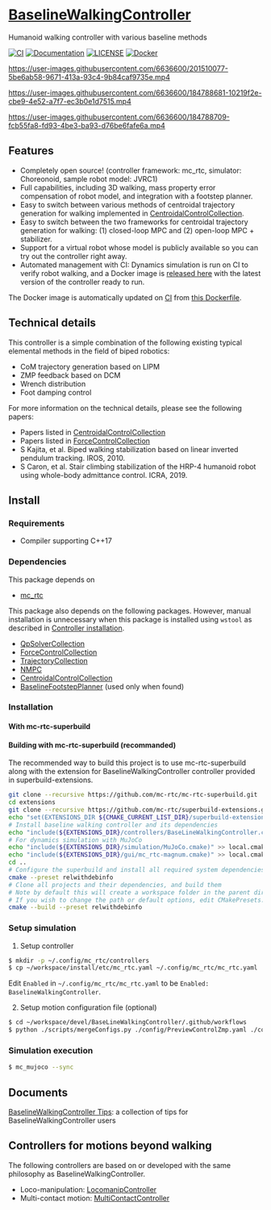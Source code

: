 # [BaselineWalkingController](https://github.com/isri-aist/BaselineWalkingController)
Humanoid walking controller with various baseline methods

[![CI](https://github.com/isri-aist/BaselineWalkingController/actions/workflows/ci.yaml/badge.svg)](https://github.com/isri-aist/BaselineWalkingController/actions/workflows/ci.yaml)
[![Documentation](https://img.shields.io/badge/doxygen-online-brightgreen?logo=read-the-docs&style=flat)](https://isri-aist.github.io/BaselineWalkingController/)
[![LICENSE](https://img.shields.io/github/license/isri-aist/BaselineWalkingController)](https://github.com/isri-aist/BaselineWalkingController/blob/master/LICENSE)
[![Docker](https://img.shields.io/badge/Docker%20image-ready-blue)](https://github.com/isri-aist/BaselineWalkingController/pkgs/container/baseline_walking_controller)

https://user-images.githubusercontent.com/6636600/201510077-5be6ab58-9671-413a-93c4-9b84caf9735e.mp4

https://user-images.githubusercontent.com/6636600/184788681-10219f2e-cbe9-4e52-a7f7-ec3b0e1d7515.mp4

https://user-images.githubusercontent.com/6636600/184788709-fcb55fa8-fd93-4be3-ba93-d76be6fafe6a.mp4

## Features
- Completely open source! (controller framework: mc_rtc, simulator: Choreonoid, sample robot model: JVRC1)
- Full capabilities, including 3D walking, mass property error compensation of robot model, and integration with a footstep planner.
- Easy to switch between various methods of centroidal trajectory generation for walking implemented in [CentroidalControlCollection](https://github.com/isri-aist/CentroidalControlCollection).
- Easy to switch between the two frameworks for centroidal trajectory generation for walking: (1) closed-loop MPC and (2) open-loop MPC + stabilizer.
- Support for a virtual robot whose model is publicly available so you can try out the controller right away.
- Automated management with CI: Dynamics simulation is run on CI to verify robot walking, and a Docker image is [released here](https://github.com/isri-aist/BaselineWalkingController/pkgs/container/baseline_walking_controller) with the latest version of the controller ready to run.

The Docker image is automatically updated on [CI](https://github.com/isri-aist/BaselineWalkingController/actions/workflows/docker.yaml) from [this Dockerfile](https://github.com/isri-aist/BaselineWalkingController/blob/master/.github/workflows/Dockerfile).

## Technical details
This controller is a simple combination of the following existing typical elemental methods in the field of biped robotics:
- CoM trajectory generation based on LIPM
- ZMP feedback based on DCM
- Wrench distribution
- Foot damping control

For more information on the technical details, please see the following papers:
- Papers listed in [CentroidalControlCollection](https://github.com/isri-aist/CentroidalControlCollection)
- Papers listed in [ForceControlCollection](https://github.com/isri-aist/ForceControlCollection)
- S Kajita, et al. Biped walking stabilization based on linear inverted pendulum tracking. IROS, 2010.
- S Caron, et al. Stair climbing stabilization of the HRP-4 humanoid robot using whole-body admittance control. ICRA, 2019.

## Install

### Requirements
- Compiler supporting C++17

### Dependencies
This package depends on
- [mc_rtc](https://jrl-umi3218.github.io/mc_rtc)

This package also depends on the following packages. However, manual installation is unnecessary when this package is installed using `wstool` as described in [Controller installation](#controller-installation).
- [QpSolverCollection](https://github.com/isri-aist/QpSolverCollection)
- [ForceControlCollection](https://github.com/isri-aist/ForceControlCollection)
- [TrajectoryCollection](https://github.com/isri-aist/TrajectoryCollection)
- [NMPC](https://github.com/isri-aist/NMPC)
- [CentroidalControlCollection](https://github.com/isri-aist/CentroidalControlCollection)
- [BaselineFootstepPlanner](https://github.com/isri-aist/BaselineFootstepPlanner) (used only when found)

### Installation 

#### With mc-rtc-superbuild 

#### Building with mc-rtc-superbuild (recommanded)

The recommended way to build this project is to use mc-rtc-superbuild along with the extension for BaselineWalkingController controller provided in superbuild-extensions.

```bash
git clone --recursive https://github.com/mc-rtc/mc-rtc-superbuild.git
cd extensions
git clone --recursive https://github.com/mc-rtc/superbuild-extensions.git
echo "set(EXTENSIONS_DIR ${CMAKE_CURRENT_LIST_DIR}/superbuild-extensions)" > local.cmake
# Install baseline walking controller and its dependencies
echo "include(${EXTENSIONS_DIR}/controllers/BaseLineWalkingController.cmake)" >> local.cmake
# For dynamics simulation with MuJoCo
echo "include(${EXTENSIONS_DIR}/simulation/MuJoCo.cmake)" >> local.cmake
echo "include(${EXTENSIONS_DIR}/gui/mc_rtc-magnum.cmake)" >> local.cmake
cd ..
# Configure the superbuild and install all required system dependencies
cmake --preset relwithdebinfo
# Clone all projects and their dependencies, and build them
# Note by default this will create a workspace folder in the parent directory
# If you wish to change the path or default options, edit CMakePresets.json or create your own preset in CMakeUserPresets.json
cmake --build --preset relwithdebinfo
```
### Setup simulation

1. Setup controller
```bash
$ mkdir -p ~/.config/mc_rtc/controllers
$ cp ~/workspace/install/etc/mc_rtc.yaml ~/.config/mc_rtc/mc_rtc.yaml
```
Edit `Enabled` in `~/.config/mc_rtc/mc_rtc.yaml` to be `Enabled: BaselineWalkingController`.

2. Setup motion configuration file (optional)
```bash
$ cd ~/workspace/devel/BaseLineWalkingController/.github/workflows
$ python ./scripts/mergeConfigs.py ./config/PreviewControlZmp.yaml ./config/OpenLoopMpc.yaml ./config/WalkingOnPlane.yaml > ~/.config/mc_rtc/controllers/BaselineWalkingController.yaml
```

### Simulation execution
```bash
$ mc_mujoco --sync
```

## Documents
[BaselineWalkingController Tips](https://www.dropbox.com/scl/fi/vpn4hvbh1v037aubm4jjo/BaselineWalkingController-Tips.docx?rlkey=4t7fvb45tmvmlb23awb3ke5eo&st=fryrxj6w&dl=0): a collection of tips for BaselineWalkingController users

## Controllers for motions beyond walking
The following controllers are based on or developed with the same philosophy as BaselineWalkingController.
- Loco-manipulation: [LocomanipController](https://github.com/isri-aist/LocomanipController)
- Multi-contact motion: [MultiContactController](https://github.com/isri-aist/MultiContactController)


